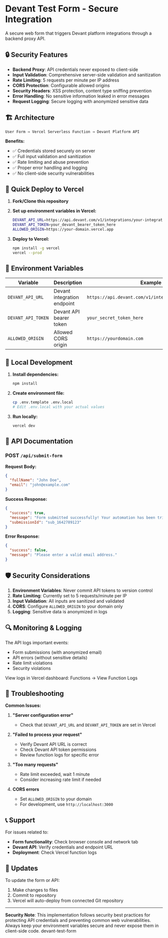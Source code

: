 # Devant Test Form - Secure Integration

A secure web form that triggers Devant platform integrations through a backend proxy API.

## 🔒 Security Features

- **Backend Proxy**: API credentials never exposed to client-side
- **Input Validation**: Comprehensive server-side validation and sanitization
- **Rate Limiting**: 5 requests per minute per IP address
- **CORS Protection**: Configurable allowed origins
- **Security Headers**: XSS protection, content type sniffing prevention
- **Error Handling**: No sensitive information leaked in error messages
- **Request Logging**: Secure logging with anonymized sensitive data

## 🏗️ Architecture

```
User Form → Vercel Serverless Function → Devant Platform API
```

**Benefits:**

- ✅ Credentials stored securely on server
- ✅ Full input validation and sanitization
- ✅ Rate limiting and abuse prevention
- ✅ Proper error handling and logging
- ✅ No client-side security vulnerabilities

## 🚀 Quick Deploy to Vercel

1. **Fork/Clone this repository**

2. **Set up environment variables in Vercel:**

   ```bash
   DEVANT_API_URL=https://api.devant.com/v1/integrations/your-integration-id/trigger
   DEVANT_API_TOKEN=your_devant_bearer_token_here
   ALLOWED_ORIGIN=https://your-domain.vercel.app
   ```

3. **Deploy to Vercel:**
   ```bash
   npm install -g vercel
   vercel --prod
   ```

## 🔧 Environment Variables

| Variable           | Description                 | Example                                              |
| ------------------ | --------------------------- | ---------------------------------------------------- |
| `DEVANT_API_URL`   | Devant integration endpoint | `https://api.devant.com/v1/integrations/123/trigger` |
| `DEVANT_API_TOKEN` | Devant API bearer token     | `your_secret_token_here`                             |
| `ALLOWED_ORIGIN`   | Allowed CORS origin         | `https://yourdomain.com`                             |

## 🧪 Local Development

1. **Install dependencies:**

   ```bash
   npm install
   ```

2. **Create environment file:**

   ```bash
   cp .env.template .env.local
   # Edit .env.local with your actual values
   ```

3. **Run locally:**
   ```bash
   vercel dev
   ```

## 📝 API Documentation

### POST `/api/submit-form`

**Request Body:**

```json
{
  "fullName": "John Doe",
  "email": "john@example.com"
}
```

**Success Response:**

```json
{
  "success": true,
  "message": "Form submitted successfully! Your automation has been triggered.",
  "submissionId": "sub_1642789123"
}
```

**Error Response:**

```json
{
  "success": false,
  "message": "Please enter a valid email address."
}
```

## 🛡️ Security Considerations

1. **Environment Variables**: Never commit API tokens to version control
2. **Rate Limiting**: Currently set to 5 requests/minute per IP
3. **Input Validation**: All inputs are sanitized and validated
4. **CORS**: Configure `ALLOWED_ORIGIN` to your domain only
5. **Logging**: Sensitive data is anonymized in logs

## 🔍 Monitoring & Logging

The API logs important events:

- Form submissions (with anonymized email)
- API errors (without sensitive details)
- Rate limit violations
- Security violations

View logs in Vercel dashboard: Functions → View Function Logs

## 🐛 Troubleshooting

**Common Issues:**

1. **"Server configuration error"**

   - Check that `DEVANT_API_URL` and `DEVANT_API_TOKEN` are set in Vercel

2. **"Failed to process your request"**

   - Verify Devant API URL is correct
   - Check Devant API token permissions
   - Review function logs for specific error

3. **"Too many requests"**

   - Rate limit exceeded, wait 1 minute
   - Consider increasing rate limit if needed

4. **CORS errors**
   - Set `ALLOWED_ORIGIN` to your domain
   - For development, use `http://localhost:3000`

## 📞 Support

For issues related to:

- **Form functionality**: Check browser console and network tab
- **Devant API**: Verify credentials and endpoint URL
- **Deployment**: Check Vercel function logs

## 🔄 Updates

To update the form or API:

1. Make changes to files
2. Commit to repository
3. Vercel will auto-deploy from connected Git repository

---

**Security Note**: This implementation follows security best practices for protecting API credentials and preventing common web vulnerabilities. Always keep your environment variables secure and never expose them in client-side code.
devant-test-form
